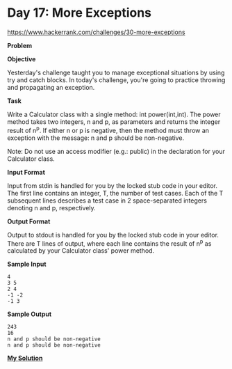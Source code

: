# Day 17: More Exceptions

https://www.hackerrank.com/challenges/30-more-exceptions

**Problem**

**Objective**  

Yesterday's challenge taught you to manage exceptional situations by using try and catch blocks. In today's challenge, you're going to practice throwing and propagating an exception.

**Task**

Write a Calculator class with a single method: int power(int,int). 
The power method takes two integers, n and p, as parameters and returns the integer result of n<sup>p</sup>. 
If either n or p is negative, then the method must throw an exception with the message: n and p should be non-negative.

Note: Do not use an access modifier (e.g.: public) in the declaration for your Calculator class.  

**Input Format**

Input from stdin is handled for you by the locked stub code in your editor. 
The first line contains an integer, T, the number of test cases. Each of the T subsequent lines describes a test case in 2 space-separated integers denoting n and p, respectively.

**Output Format**

Output to stdout is handled for you by the locked stub code in your editor. 
There are T lines of output, where each line contains the result of n<sup>p</sup> as calculated by your Calculator class' power method.

**Sample Input**

```
4
3 5
2 4
-1 -2
-1 3
```

**Sample Output**

```
243
16
n and p should be non-negative
n and p should be non-negative
```

[**My Solution**](answer.py)
